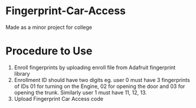 # Fingerprint-Car-Access
Made as a minor project for college

# Procedure to Use
1. Enroll fingerprints by uploading enroll file from Adafruit fingerprint library
2. Enrollment ID should have two digits eg. user 0 must have 3 fingerprints of IDs 01 for turning on the Engine, 02 for opening the door and 03 for opening the trunk. Similarly user 1 must have 11, 12, 13.
3. Upload Fingerprint Car Access code
